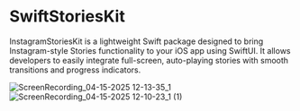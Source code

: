 # SwiftStoriesKit
InstagramStoriesKit is a lightweight Swift package designed to bring Instagram-style Stories functionality to your iOS app using SwiftUI. It allows developers to easily integrate full-screen, auto-playing stories with smooth transitions and progress indicators.

![ScreenRecording_04-15-2025 12-13-35_1](https://github.com/user-attachments/assets/0192e1d2-ffa4-4f4f-b619-507d6975256d)
![ScreenRecording_04-15-2025 12-10-23_1 (1)](https://github.com/user-attachments/assets/00df4f7c-096c-40e6-abd7-171aa10db6a2)
